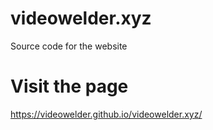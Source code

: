# videowelder.xyz
Source code for the website

# Visit the page

https://videowelder.github.io/videowelder.xyz/
